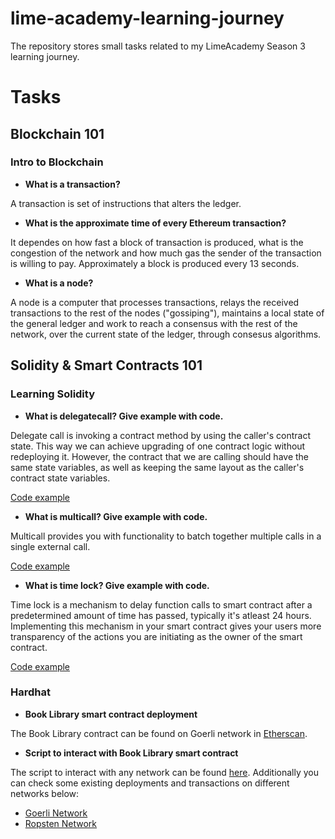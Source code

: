 # lime-academy-learning-journey

The repository stores small tasks related to my LimeAcademy Season 3 learning journey.

# Tasks

## Blockchain 101

### Intro to Blockchain

- **What is a transaction?**

A transaction is set of instructions that alters the ledger.

- **What is the approximate time of every Ethereum transaction?**

It dependes on how fast a block of transaction is produced, what is the congestion of the network and how much gas the sender of the transaction is willing to pay.
Approximately a block is produced every 13 seconds.

- **What is a node?**

A node is a computer that processes transactions, relays the received transactions to the rest of the nodes ("gossiping"), maintains a local state of the general ledger and work to reach a consensus with the rest of the network, over the current state of the ledger, through consesus algorithms.

## Solidity & Smart Contracts 101

### Learning Solidity

- **What is delegatecall? Give example with code.**

Delegate call is invoking a contract method by using the caller's contract state. This way we can achieve upgrading of one contract logic without redeploying it. However, the contract that we are calling should have the same state variables, as well as keeping the same layout as the caller's contract state variables.

[Code example](/code-tasks/Delegatecall.sol)

- **What is multicall? Give example with code.**

Multicall provides you with functionality to batch together multiple calls in a single external call.

[Code example](/code-tasks/Delegatecall.sol)

- **What is time lock? Give example with code.**

Time lock is a mechanism to delay function calls to smart contract after a predetermined amount of time has passed, typically it's atleast 24 hours. Implementing this mechanism in your smart contract gives your users more transparency of the actions you are initiating as the owner of the smart contract.

[Code example](/code-tasks/Timelock.sol)

### Hardhat

- **Book Library smart contract deployment**

The Book Library contract can be found on Goerli network in [Etherscan](https://goerli.etherscan.io/address/0xaaac648458954e0083ddd9e30adf48600ff35080).

- **Script to interact with Book Library smart contract**

The script to interact with any network can be found [here](/book-library/scripts/interact-network.js). Additionally you can check some existing deployments and transactions on different networks below:

- [Goerli Network](https://goerli.etherscan.io/address/0xaaac648458954e0083ddd9e30adf48600ff35080)
- [Ropsten Network](https://ropsten.etherscan.io/address/0x76187F5B46a78A1FaD84de3A4b6095cA06b75d6d)
